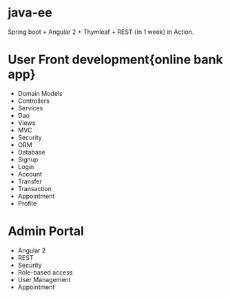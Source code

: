 # java-ee
Spring boot + Angular 2 + Thymleaf + REST {in 1 week} in Action.

# User Front development{online bank app}
- Domain Models    
- Controllers
- Services
- Dao
- Views
- MVC
- Security
- ORM
- Database
- Signup
- Login
- Account
- Transfer
- Transaction
- Appointment
- Profile

# Admin Portal
- Angular 2
- REST
- Security
- Role-based access
- User Management
- Appointment

